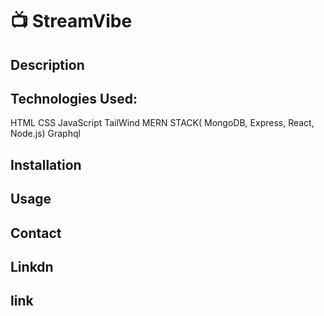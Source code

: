 # 📺 StreamVibe

## Description

## Technologies Used:

HTML
CSS
JavaScript
TailWind
MERN STACK( MongoDB, Express, React, Node.js)
Graphql

## Installation

## Usage

## Contact

## Linkdn

## link
